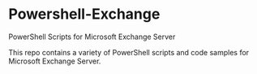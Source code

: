 Powershell-Exchange
===================

PowerShell Scripts for Microsoft Exchange Server


This repo contains a variety of PowerShell scripts and code samples for Microsoft Exchange Server.
